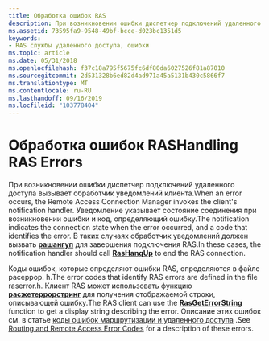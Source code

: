 ```yaml
---
title: Обработка ошибок RAS
description: При возникновении ошибки диспетчер подключений удаленного доступа вызывает обработчик уведомлений клиента.
ms.assetid: 73595fa9-9548-49bf-bcce-d023bc1351d5
keywords:
- RAS службы удаленного доступа, ошибки
ms.topic: article
ms.date: 05/31/2018
ms.openlocfilehash: f37c18a795f5675fc6df80da6027526f81a87010
ms.sourcegitcommit: 2d531328b6ed82d4ad971a45a5131b430c5866f7
ms.translationtype: MT
ms.contentlocale: ru-RU
ms.lasthandoff: 09/16/2019
ms.locfileid: "103778404"
---
```

# <a name="handling-ras-errors"></a><span data-ttu-id="2ae60-104">Обработка ошибок RAS</span><span class="sxs-lookup"><span data-stu-id="2ae60-104">Handling RAS Errors</span></span>

<span data-ttu-id="2ae60-105">При возникновении ошибки диспетчер подключений удаленного доступа вызывает обработчик уведомлений клиента.</span><span class="sxs-lookup"><span data-stu-id="2ae60-105">When an error occurs, the Remote Access Connection Manager invokes the client's notification handler.</span></span> <span data-ttu-id="2ae60-106">Уведомление указывает состояние соединения при возникновении ошибки и код, определяющий ошибку.</span><span class="sxs-lookup"><span data-stu-id="2ae60-106">The notification indicates the connection state when the error occurred, and a code that identifies the error.</span></span> <span data-ttu-id="2ae60-107">В таких случаях обработчик уведомлений должен вызвать [**рашангуп**](/windows/desktop/api/Ras/nf-ras-rashangupa) для завершения подключения RAS.</span><span class="sxs-lookup"><span data-stu-id="2ae60-107">In these cases, the notification handler should call [**RasHangUp**](/windows/desktop/api/Ras/nf-ras-rashangupa) to end the RAS connection.</span></span>

<span data-ttu-id="2ae60-108">Коды ошибок, которые определяют ошибки RAS, определяются в файле расеррор. h.</span><span class="sxs-lookup"><span data-stu-id="2ae60-108">The error codes that identify RAS errors are defined in the file raserror.h.</span></span> <span data-ttu-id="2ae60-109">Клиент RAS может использовать функцию [**расжетеррорстринг**](/windows/desktop/api/Ras/nf-ras-rasgeterrorstringa) для получения отображаемой строки, описывающей ошибку.</span><span class="sxs-lookup"><span data-stu-id="2ae60-109">The RAS client can use the [**RasGetErrorString**](/windows/desktop/api/Ras/nf-ras-rasgeterrorstringa) function to get a display string describing the error.</span></span> <span data-ttu-id="2ae60-110">Описание этих ошибок см. в статье [коды ошибок маршрутизации и удаленного доступа](routing-and-remote-access-error-codes.md) .</span><span class="sxs-lookup"><span data-stu-id="2ae60-110">See [Routing and Remote Access Error Codes](routing-and-remote-access-error-codes.md) for a description of these errors.</span></span>

 

 




